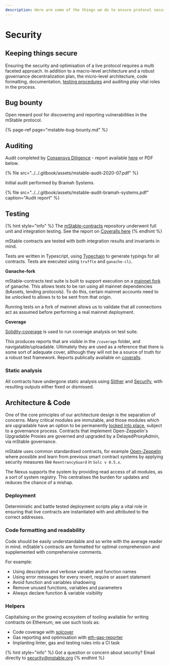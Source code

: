 ```yaml
---
description: Here are some of the things we do to ensure protocol security
---
```


# Security

## Keeping things secure

Ensuring the security and optimisation of a live protocol requires a multi faceted approach. In addition to a macro-level architecture and a robust governance decentralization plan, the micro-level architecture, code formatting, documentation, [testing procedures](./#testing) and auditing play vital roles in the process.

## Bug bounty

Open reward pool for discovering and reporting vulnerabilities in the mStable protocol.

{% page-ref page="mstable-bug-bounty.md" %}

## Auditing

Audit completed by [Consensys Diligence](https://diligence.consensys.net/) - report available [here](https://diligence.consensys.net/audits/2020/07/mstable-1.1/) or PDF below.

{% file src="../../.gitbook/assets/mstable-audit-2020-07.pdf" %}

Initial audit performed by Bramah Systems.

{% file src="../../.gitbook/assets/mstable-audit-bramah-systems.pdf" caption="Audit report" %}

## Testing

{% hint style="info" %}
The [mStable-contracts](https://github.com/mstable/mstable-contracts) repository underwent full unit and integration testing. See the report on [Coveralls here](https://coveralls.io/github/mstable/mStable-contracts)
{% endhint %}

mStable contracts are tested with both integration results and invariants in mind.

Tests are written in Typescript, using [Typechain](https://github.com/ethereum-ts/TypeChain) to generate typings for all contracts. Tests are executed using `truffle` and `ganache-cli`.

**Ganache-fork**

mStable-contracts test suite is built to support execution on a [mainnet fork](https://medium.com/ethereum-grid/forking-ethereum-mainnet-mint-your-own-dai-d8b62a82b3f7) of ganache. This allows tests to be ran using all mainnet dependencies \(bAssets, lending protocols\). To do this, certain mainnet accounts need to be unlocked to allows tx to be sent from that origin.

Running tests on a fork of mainnet allows us to validate that all connections act as assumed before performing a real mainnet deployment.

**Coverage**

[Solidity-coverage](https://github.com/sc-forks/solidity-coverage) is used to run coverage analysis on test suite.

This produces reports that are visible in the `/coverage` folder, and navigatable/uploadable. Ultimately they are used as a reference that there is some sort of adequate cover, although they will not be a source of truth for a robust test framework. Reports publically available on [coveralls](https://coveralls.io/github/mstable/mStable-contracts).

### Static analysis

All contracts have undergone static analysis using [Slither](https://github.com/crytic/slither) and [Securify](https://securify.chainsecurity.com/), with resulting outputs either fixed or dismissed.

## Architecture & Code

One of the core principles of our architecture design is the separation of concerns. Many critical modules are immutable, and those modules which are upgradable have an option to be permanently [locked into place](https://app.gitbook.com/@mstable/s/mstable/~/drafts/-M-OWaaE9NNL_1dZ2XvI/protocol/architecture#locking-modules), subject to a governance process. Contracts that implement Open-Zeppelin's Upgradable Proxies are governed and upgraded by a DelayedProxyAdmin, via mStable governance.

mStable uses common standardised contracts, for example [Open-Zeppelin](https://openzeppelin.com/contracts/) where possible and learn from previous smart contract systems by applying security measures like `ReentrancyGuard` in `Solc v 0.5.x`. 

The Nexus supports the system by providing read access of all modules, as a sort of system registry. This centralises the burden for updates and reduces the chance of a mishap.  

### **Deployment**

Deterministic and battle tested deployment scripts play a vital role in ensuring that live contracts are instantiated with and attributed to the correct addresses.

### Code formatting and readability

Code should be easily understandable and so write with the average reader in mind. mStable's contracts are formatted for optimal comprehension and supplemented with comprehensive comments.

For example:

* Using descriptive and verbose variable and function names
* Using error messages for every revert, require or assert statement
* Avoid function and variables shadowing
* Remove unused functions, variables and parameters
* Always declare function & variable visibility

### Helpers

Capitalising on the growing ecosystem of tooling available for writing contracts on Ethereum, we use such tools as:

* Code coverage with [solcover](https://github.com/sc-forks/solidity-coverage)
* Gas reporting and optimisation with [eth-gas-reporter](https://www.npmjs.com/package/eth-gas-reporter)
* Implanting linter, gas and testing rules into a CI task

{% hint style="info" %}
Got a question or concern about security? Email directly to [security@mstable.org](mailto:security@mstable.org)
{% endhint %}


